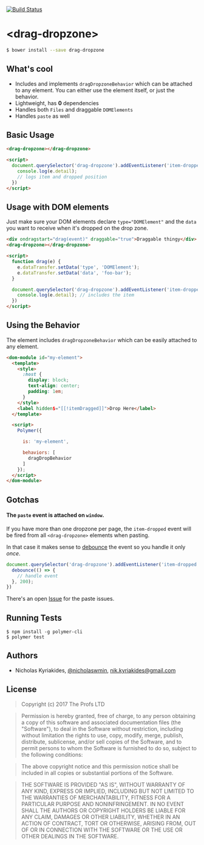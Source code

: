 [![Build Status](https://travis-ci.org/TheProfs/drag-dropzone.svg?branch=master)](https://travis-ci.org/TheProfs/drag-dropzone)

# \<drag-dropzone\>

```bash
$ bower install --save drag-dropzone
```

## What's cool

- Includes and implements `dragDropzoneBehavior` which can be attached to
any element. You can either use the element itself, or just the behavior.
- Lightweight, has **0** dependencies
- Handles both `Files` and draggable `DOMElements`
- Handles `paste` as well

## Basic Usage

```html
<drag-dropzone></drag-dropzone>

<script>
  document.querySelector('drag-dropzone').addEventListener('item-dropped', e => {
    console.log(e.detail);
    // logs item and dropped position
  })
</script>
```

## Usage with DOM elements

Just make sure your DOM elements declare `type="DOMElement"` and the `data`
you want to receive when it's dropped on the drop zone.

```html
<div ondragstart="drag(event)" draggable="true">Draggable thingy</div>
<drag-dropzone></drag-dropzone>

<script>
  function drag(e) {
    e.dataTransfer.setData('type', 'DOMElement');
    e.dataTransfer.setData('data', 'foo-bar');
  }

  document.querySelector('drag-dropzone').addEventListener('item-dropped', e => {
    console.log(e.detail); // includes the item
  })
</script>
```

## Using the Behavior

The element includes `dragDropzoneBehavior` which can be easily attached to
any element.

```html
<dom-module id="my-element">
  <template>
    <style>
      :host {
        display: block;
        text-align: center;
        padding: 1em;
      }
    </style>
    <label hidden$="[[!itemDragged]]">Drop Here</label>
  </template>

  <script>
    Polymer({

      is: 'my-element',

      behaviors: [
        dragDropBehavior
      ]
    });
  </script>
</dom-module>
```

## Gotchas

#### The `paste` event is attached on `window`.

If you have more than one dropzone per page, the `item-dropped` event will
be fired from all `<drag-dropzone>` elements when pasting.

In that case it makes sense to [debounce][2] the event so you handle it
only *once*.

```javascript
document.querySelector('drag-dropzone').addEventListener('item-dropped', e => {
  debounce(() => {
    // handle event
  }, 200);
})
```

There's an open [Issue][3] for the paste issues.

## Running Tests

```
$ npm install -g polymer-cli
$ polymer test
```

## Authors

- Nicholas Kyriakides, [@nicholaswmin][1], nik.kyriakides@gmail.com

## License

> Copyright (c) 2017 The Profs LTD

> Permission is hereby granted, free of charge, to any person obtaining a copy
of this software and associated documentation files (the "Software"), to deal
in the Software without restriction, including without limitation the rights
to use, copy, modify, merge, publish, distribute, sublicense, and/or sell
copies of the Software, and to permit persons to whom the Software is
furnished to do so, subject to the following conditions:

> The above copyright notice and this permission notice shall be included in all
copies or substantial portions of the Software.

> THE SOFTWARE IS PROVIDED "AS IS", WITHOUT WARRANTY OF ANY KIND, EXPRESS OR
IMPLIED, INCLUDING BUT NOT LIMITED TO THE WARRANTIES OF MERCHANTABILITY,
FITNESS FOR A PARTICULAR PURPOSE AND NONINFRINGEMENT. IN NO EVENT SHALL THE
AUTHORS OR COPYRIGHT HOLDERS BE LIABLE FOR ANY CLAIM, DAMAGES OR OTHER
LIABILITY, WHETHER IN AN ACTION OF CONTRACT, TORT OR OTHERWISE, ARISING FROM,
OUT OF OR IN CONNECTION WITH THE SOFTWARE OR THE USE OR OTHER DEALINGS IN THE
SOFTWARE.

[1]: https://github.com/nicholaswmin
[2]: https://davidwalsh.name/javascript-debounce-function
[3]: https://github.com/TheProfs/drag-dropzone/issues/3
